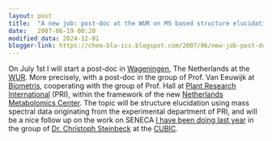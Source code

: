 ```yaml
---
layout: post
title:  "A new job: post-doc at the WUR on MS based structure elucidation"
date:   2007-06-19 00:20
modified_data: 2024-12-01
blogger-link: https://chem-bla-ics.blogspot.com/2007/06/new-job-post-doc-at-wur-on-ms-based.html
---
```


On July 1st I will start a post-doc in [Wageningen](http://en.wikipedia.org/wiki/Wageningen), The Netherlands at the
[WUR](http://www.wur.nl/). More precisely, with a post-doc in the group of Prof. Van Eeuwijk at [Biometris](http://www.biometris.wur.nl/UK/),
cooperating with the group of Prof. Hall at [Plant Research International](http://www.pri.wur.nl/UK/) (PRI), within the framework of
the new [Netherlands Metabolomics Center](http://www.metabolomicscentre.nl/). The topic will be structure elucidation using mass
spectral data originating from the experimental department of PRI, and will be a nice follow up on the work on SENECA
[I have been doing last year](http://chem-bla-ics.blogspot.com/2007/04/cubic-period-is-over.html) in the group of
[Dr. Christoph Steinbeck](http://wiki.cubic.uni-koeln.de/blog/) at the [CUBIC](https://www.cubic.uni-koeln.de/).
